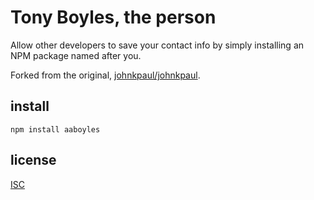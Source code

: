 # Tony Boyles, the person

Allow other developers to save your contact info by simply installing an NPM package named after you.

Forked from the original, [johnkpaul/johnkpaul](https://github.com/johnkpaul/johnkpaul).

## install
    npm install aaboyles

## license
[ISC](https://opensource.org/licenses/ISC)
